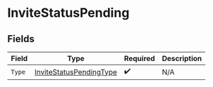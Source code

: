 # InviteStatusPending


## Fields

| Field                                                                     | Type                                                                      | Required                                                                  | Description                                                               |
| ------------------------------------------------------------------------- | ------------------------------------------------------------------------- | ------------------------------------------------------------------------- | ------------------------------------------------------------------------- |
| `Type`                                                                    | [InviteStatusPendingType](../../Models/Shared/InviteStatusPendingType.md) | :heavy_check_mark:                                                        | N/A                                                                       |